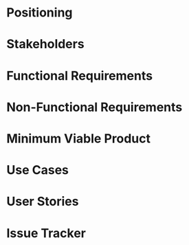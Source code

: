 # Positioning #

# Stakeholders #

# Functional Requirements #

# Non-Functional Requirements #

# Minimum Viable Product #

# Use Cases #

# User Stories #

# Issue Tracker #
